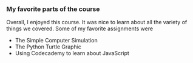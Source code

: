 ### My favorite parts of the course

Overall, I enjoyed this course. It was nice to learn about all the variety of things we covered. Some of my favorite assignments were

* The Simple Computer Simulation
* The Python Turtle Graphic
* Using Codecademy to learn about JavaScript
